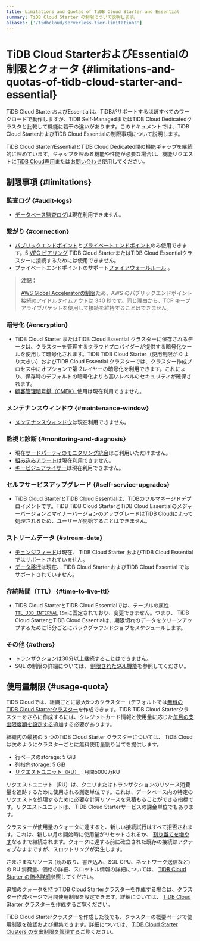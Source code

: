 ```yaml
---
title: Limitations and Quotas of TiDB Cloud Starter and Essential
summary: TiDB Cloud Starter の制限について説明します。
aliases: ['/tidbcloud/serverless-tier-limitations']
---
```


# TiDB Cloud StarterおよびEssentialの制限とクォータ {#limitations-and-quotas-of-tidb-cloud-starter-and-essential}

<!-- markdownlint-disable MD026 -->

TiDB Cloud StarterおよびEssentialは、TiDBがサポートするほぼすべてのワークロードで動作しますが、TiDB Self-ManagedまたはTiDB Cloud Dedicatedクラスタと比較して機能に若干の違いがあります。このドキュメントでは、TiDB Cloud StarterおよびTiDB Cloud Essentialの制限事項について説明します。

TiDB Cloud Starter/EssentialとTiDB Cloud Dedicated間の機能ギャップを継続的に埋めています。ギャップを埋める機能や性能が必要な場合は、機能リクエストに[TiDB Cloud専用](/tidb-cloud/select-cluster-tier.md#tidb-cloud-dedicated)または[お問い合わせ](https://www.pingcap.com/contact-us/?from=en)使用してください。

## 制限事項 {#limitations}

### 監査ログ {#audit-logs}

-   [データベース監査ログ](/tidb-cloud/tidb-cloud-auditing.md)は現在利用できません。

### 繋がり {#connection}

-   [パブリックエンドポイント](/tidb-cloud/connect-via-standard-connection-serverless.md)と[プライベートエンドポイント](/tidb-cloud/set-up-private-endpoint-connections-serverless.md)のみ使用できます。5 [VPC ピアリング](/tidb-cloud/set-up-vpc-peering-connections.md) TiDB Cloud StarterまたはTiDB Cloud Essentialクラスターに接続するためには使用できません。
-   プライベートエンドポイントのサポート[ファイアウォールルール](/tidb-cloud/configure-serverless-firewall-rules-for-public-endpoints.md) 。

> **注記：**
>
> [AWS Global Acceleratorの制限](https://docs.aws.amazon.com/global-accelerator/latest/dg/introduction-how-it-works.html#about-idle-timeout)ため、AWS のパブリックエンドポイント接続のアイドルタイムアウトは 340 秒です。同じ理由から、TCP キープアライブパケットを使用して接続を維持することはできません。

### 暗号化 {#encryption}

-   TiDB Cloud Starter またはTiDB Cloud Essential クラスターに保存されるデータは、クラスターを管理するクラウドプロバイダーが提供する暗号化ツールを使用して暗号化されます。TiDB TiDB Cloud Starter（使用制限が 0 より大きい）およびTiDB Cloud Essential クラスターでは、クラスター作成プロセス中にオプションで第 2レイヤーの暗号化を利用できます。これにより、保存時のデフォルトの暗号化よりも高いレベルのセキュリティが確保されます。
-   [顧客管理暗号鍵（CMEK）](/tidb-cloud/tidb-cloud-encrypt-cmek-aws.md)使用は現在利用できません。

### メンテナンスウィンドウ {#maintenance-window}

-   [メンテナンスウィンドウ](/tidb-cloud/configure-maintenance-window.md)は現在利用できません。

### 監視と診断 {#monitoring-and-diagnosis}

-   現在[サードパーティのモニタリング統合](/tidb-cloud/third-party-monitoring-integrations.md)はご利用いただけません。
-   [組み込みアラート](/tidb-cloud/monitor-built-in-alerting.md)は現在利用できません。
-   [キービジュアライザー](/tidb-cloud/tune-performance.md#key-visualizer)は現在利用できません。

### セルフサービスアップグレード {#self-service-upgrades}

-   TiDB Cloud StarterとTiDB Cloud Essentialは、TiDBのフルマネージドデプロイメントです。TiDB TiDB Cloud StarterとTiDB Cloud EssentialのメジャーバージョンとマイナーバージョンのアップグレードはTiDB Cloudによって処理されるため、ユーザーが開始することはできません。

### ストリームデータ {#stream-data}

-   [チェンジフィード](/tidb-cloud/changefeed-overview.md)は現在、 TiDB Cloud Starter およびTiDB Cloud Essential ではサポートされていません。
-   [データ移行](/tidb-cloud/migrate-from-mysql-using-data-migration.md)は現在、 TiDB Cloud Starter およびTiDB Cloud Essential ではサポートされていません。

### 存続時間（TTL） {#time-to-live-ttl}

-   TiDB Cloud StarterとTiDB Cloud Essentialでは、テーブルの属性[`TTL_JOB_INTERVAL`](/time-to-live.md#ttl-job) `15m`に固定されており、変更できません。つまり、 TiDB Cloud StarterとTiDB Cloud Essentialは、期限切れのデータをクリーンアップするために15分ごとにバックグラウンドジョブをスケジュールします。

### その他 {#others}

-   トランザクションは30分以上継続することはできません。
-   SQL の制限の詳細については、 [制限されたSQL機能](/tidb-cloud/limited-sql-features.md)を参照してください。

## 使用量制限 {#usage-quota}

TiDB Cloudでは、組織ごとに最大5つのクラスター（デフォルトでは[無料のTiDB Cloud Starterクラスター](/tidb-cloud/select-cluster-tier.md#starter)を作成できます。TiDB TiDB Cloud Starterクラスターをさらに作成するには、クレジットカード情報と使用量に応じた[毎月の支出限度額を設定する](/tidb-cloud/manage-serverless-spend-limit.md)追加する必要があります。

組織内の最初の 5 つのTiDB Cloud Starter クラスターについては、 TiDB Cloud は次のようにクラスターごとに無料使用量割り当てを提供します。

-   行ベースのstorage: 5 GiB
-   列指向storage: 5 GiB
-   [リクエストユニット（RU）](/tidb-cloud/tidb-cloud-glossary.md#request-unit) : 月間5000万RU

リクエストユニット（RU）は、クエリまたはトランザクションのリソース消費量を追跡するために使用される測定単位です。これは、データベース内の特定のリクエストを処理するために必要な計算リソースを見積もることができる指標です。リクエストユニットは、 TiDB Cloud Starterサービスの課金単位でもあります。

クラスターが使用量のクォータに達すると、新しい接続試行はすべて拒否されます。これは、新しい月の開始時に使用量がリセットされるか、 [割り当てを増やす](/tidb-cloud/manage-serverless-spend-limit.md#update-spending-limit)なるまで継続されます。クォータに達する前に確立された既存の接続はアクティブなままですが、スロットリングが発生します。

さまざまなリソース (読み取り、書き込み、SQL CPU、ネットワーク送信など) の RU 消費量、価格の詳細、スロットル情報の詳細については、 [TiDB Cloud Starter の価格詳細](https://www.pingcap.com/tidb-cloud-starter-pricing-details/)参照してください。

追加のクォータを持つTiDB Cloud Starterクラスターを作成する場合は、クラスター作成ページで月間使用制限を設定できます。詳細については、 [TiDB Cloud Starter クラスターを作成する](/tidb-cloud/create-tidb-cluster-serverless.md)ご覧ください。

TiDB Cloud Starterクラスターを作成した後でも、クラスターの概要ページで使用制限を確認および編集できます。詳細については、 [TiDB Cloud Starter Clusters の支出制限を管理する](/tidb-cloud/manage-serverless-spend-limit.md)ご覧ください。
